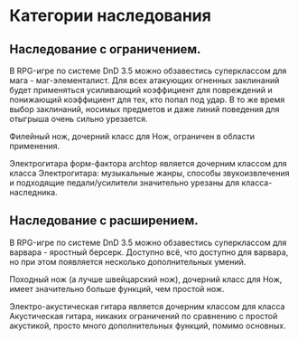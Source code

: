 # Категории наследования

## Наследование с ограничением.

В RPG-игре по системе DnD 3.5 можно обзавестись суперклассом для мага - маг-элементалист. Для всех атакующих огненных заклинаний будет применяться усиливающий коэффициент для повреждений и понижающий коэффициент для тех, кто попал под удар. В то же время выбор заклинаний, носимых предметов и даже линий поведения для отыгрыша очень сильно урезается.

Филейный нож, дочерний класс для Нож, ограничен в области применения.

Электрогитара форм-фактора archtop является дочерним классом для класса Электрогитара: музыкальные жанры, способы звукоизвлечения и подходящие педали/усилители значительно урезаны для класса-наследника.

## Наследование с расширением.

В RPG-игре по системе DnD 3.5 можно обзавестись суперклассом для варвара - яростный берсерк. Доступно всё, что доступно для варвара, но при этом появляется несколько дополнительных умений.

Походный нож (а лучше швейцарский нож), дочерний класс для Нож, имеет значительно больше функций, чем простой нож.

Электро-акустическая гитара является дочерним классом для класса Акустическая гитара, никаких ограничений по сравнению с простой акустикой, просто много дополнительных функций, помимо основных.
